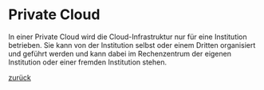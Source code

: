 # Private Cloud

In einer Private Cloud wird die Cloud-Infrastruktur nur für eine Institution betrieben. Sie kann von der Institution selbst oder einem Dritten organisiert und geführt werden und kann dabei im Rechenzentrum der eigenen Institution oder einer fremden Institution stehen.

<a href="/Git_Aufgabe_Efe_Abbel/README.md">zurück</a>